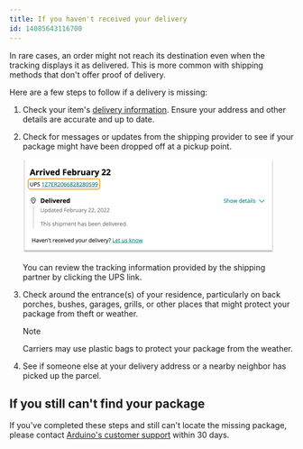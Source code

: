 ```yaml
---
title: If you haven't received your delivery
id: 14085643116700
---
```


In rare cases, an order might not reach its destination even when the tracking displays it as delivered. This is more common with shipping methods that don't offer proof of delivery.

Here are a few steps to follow if a delivery is missing:

1. Check your item's [delivery information](https://support.arduino.cc/hc/en-us/articles/13756849779228-Track-your-order). Ensure your address and other details are accurate and up to date.

1. Check for messages or updates from the shipping provider to see if your package might have been dropped off at a pickup point.

    ![Image of a link that leads to shipping informaiton](img/delivery_link.png)

    You can review the tracking information provided by the shipping partner by clicking the UPS link.

1. Check around the entrance(s) of your residence, particularly on back porches, bushes, garages, grills, or other places that might protect your package from theft or weather.

    > [!NOTE]
    > Carriers may use plastic bags to protect your package from the weather.

1. See if someone else at your delivery address or a nearby neighbor has picked up the parcel.

## If you still can't find your package

If you've completed these steps and still can't locate the missing package, please contact [Arduino's customer support](https://www.arduino.cc/en/contact-us/) within 30 days.
